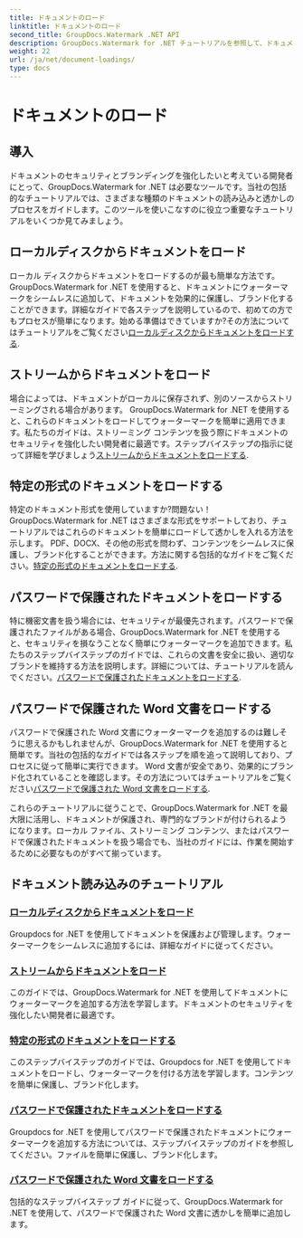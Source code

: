```yaml
---
title: ドキュメントのロード
linktitle: ドキュメントのロード
second_title: GroupDocs.Watermark .NET API
description: GroupDocs.Watermark for .NET チュートリアルを参照して、ドキュメントをロードして透かしを入れ、ステップバイステップのガイドでドキュメントのセキュリティとブランド化を確保します。
weight: 22
url: /ja/net/document-loadings/
type: docs
---
```

# ドキュメントのロード

## 導入
ドキュメントのセキュリティとブランディングを強化したいと考えている開発者にとって、GroupDocs.Watermark for .NET は必要なツールです。当社の包括的なチュートリアルでは、さまざまな種類のドキュメントの読み込みと透かしのプロセスをガイドします。このツールを使いこなすのに役立つ重要なチュートリアルをいくつか見てみましょう。

## ローカルディスクからドキュメントをロード
ローカル ディスクからドキュメントをロードするのが最も簡単な方法です。 GroupDocs.Watermark for .NET を使用すると、ドキュメントにウォーターマークをシームレスに追加して、ドキュメントを効果的に保護し、ブランド化することができます。詳細なガイドで各ステップを説明しているので、初めての方でもプロセスが簡単になります。始める準備はできていますか?その方法についてはチュートリアルをご覧ください[ローカルディスクからドキュメントをロードする](./load-document-from-local-disk/).

## ストリームからドキュメントをロード
場合によっては、ドキュメントがローカルに保存されず、別のソースからストリーミングされる場合があります。 GroupDocs.Watermark for .NET を使用すると、これらのドキュメントをロードしてウォーターマークを簡単に適用できます。私たちのガイドは、ストリーミング コンテンツを扱う際にドキュメントのセキュリティを強化したい開発者に最適です。ステップバイステップの指示に従って詳細を学びましょう[ストリームからドキュメントをロードする](./load-document-from-stream/).

## 特定の形式のドキュメントをロードする
特定のドキュメント形式を使用していますか?問題ない！ GroupDocs.Watermark for .NET はさまざまな形式をサポートしており、チュートリアルではこれらのドキュメントを簡単にロードして透かしを入れる方法を示します。 PDF、DOCX、その他の形式を問わず、コンテンツをシームレスに保護し、ブランド化することができます。方法に関する包括的なガイドをご覧ください。[特定の形式のドキュメントをロードする](./load-specific-format-document/).

## パスワードで保護されたドキュメントをロードする
特に機密文書を扱う場合には、セキュリティが最優先されます。パスワードで保護されたファイルがある場合、GroupDocs.Watermark for .NET を使用すると、セキュリティを損なうことなく簡単にウォーターマークを追加できます。私たちのステップバイステップのガイドでは、これらの文書を安全に扱い、適切なブランドを維持する方法を説明します。詳細については、チュートリアルを読んでください。[パスワードで保護されたドキュメントをロードする](./load-password-protected-document/).

## パスワードで保護された Word 文書をロードする
パスワードで保護された Word 文書にウォーターマークを追加するのは難しそうに思えるかもしれませんが、GroupDocs.Watermark for .NET を使用すると簡単です。当社の包括的なガイドでは各ステップを順を追って説明しており、プロセスに従って簡単に実行できます。 Word 文書が安全であり、効果的にブランド化されていることを確認します。その方法についてはチュートリアルをご覧ください[パスワードで保護された Word 文書をロードする](./load-password-protected-word-document/).

これらのチュートリアルに従うことで、GroupDocs.Watermark for .NET を最大限に活用し、ドキュメントが保護され、専門的なブランドが付けられるようになります。ローカル ファイル、ストリーミング コンテンツ、またはパスワードで保護されたドキュメントを扱う場合でも、当社のガイドには、作業を開始するために必要なものがすべて揃っています。
## ドキュメント読み込みのチュートリアル
### [ローカルディスクからドキュメントをロード](./load-document-from-local-disk/)
Groupdocs for .NET を使用してドキュメントを保護および管理します。ウォーターマークをシームレスに追加するには、詳細なガイドに従ってください。
### [ストリームからドキュメントをロード](./load-document-from-stream/)
このガイドでは、GroupDocs.Watermark for .NET を使用してドキュメントにウォーターマークを追加する方法を学習します。ドキュメントのセキュリティを強化したい開発者に最適です。
### [特定の形式のドキュメントをロードする](./load-specific-format-document/)
このステップバイステップのガイドでは、Groupdocs for .NET を使用してドキュメントをロードし、ウォーターマークを付ける方法を学習します。コンテンツを簡単に保護し、ブランド化します。
### [パスワードで保護されたドキュメントをロードする](./load-password-protected-document/)
Groupdocs for .NET を使用してパスワードで保護されたドキュメントにウォーターマークを追加する方法については、ステップバイステップのガイドを参照してください。ファイルを簡単に保護し、ブランド化します。
### [パスワードで保護された Word 文書をロードする](./load-password-protected-word-document/)
包括的なステップバイステップ ガイドに従って、GroupDocs.Watermark for .NET を使用して、パスワードで保護された Word 文書に透かしを簡単に追加します。
